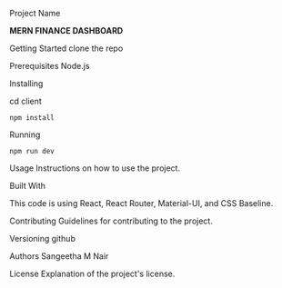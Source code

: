 Project Name

**MERN FINANCE DASHBOARD**

Getting Started
clone the repo

Prerequisites
Node.js 

Installing

cd client

    npm install 

Running

    npm run dev 

Usage
Instructions on how to use the project.

Built With

This code is using React, React Router, Material-UI, and CSS Baseline.

Contributing
Guidelines for contributing to the project.

Versioning
github

Authors
Sangeetha M Nair

License
Explanation of the project's license.